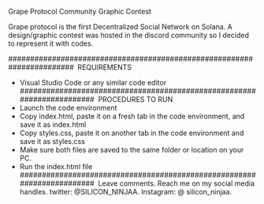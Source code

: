 Grape Protocol Community Graphic Contest

Grape protocol is the first Decentralized Social Network on Solana. A design/graphic contest was hosted in the discord community so I decided to represent it with codes.


####################################################################### 
REQUIREMENTS
* Visual Studio Code or any similar code editor 
####################################################################### 
PROCEDURES TO RUN
* Launch the code environment
* Copy index.html, paste it on a fresh tab in the code environment, and save it as index.html
* Copy styles.css, paste it on another tab in the code environment and save it as styles.css
* Make sure both files are saved to the same folder or location on your PC.
* Run the index.html file 
####################################################################### 
Leave comments.
Reach me on my social media handles. twitter: @SILICON_NINJAA. Instagram: @ silicon_ninjaa.

